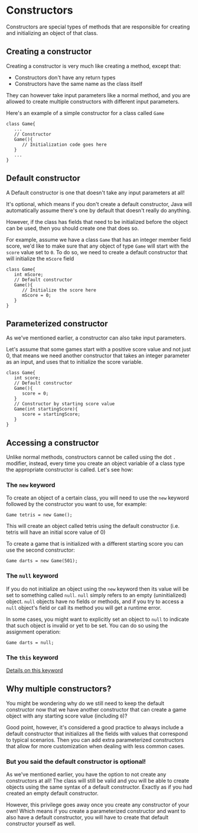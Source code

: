 # Constructors

Constructors are special types of methods that are responsible for creating and initializing an object of that class.
## Creating a constructor

Creating a constructor is very much like creating a method, except that:

   - Constructors don't have any return types
   - Constructors have the same name as the class itself

They can however take input parameters like a normal method, and you are allowed to create multiple constructors with different input parameters.

Here's an example of a simple constructor for a class called `Game`
```
class Game{
   ...
   // Constructor
   Game(){
      // Initialization code goes here
   }
   ...
}
```
## Default constructor

A Default constructor is one that doesn't take any input parameters at all!

It's optional, which means if you don't create a default constructor, Java will automatically assume there's one by default that doesn't really do anything.

However, if the class has fields that need to be initialized before the object can be used, then you should create one that does so.

For example, assume we have a class `Game` that has an integer member field score, we'd like to make sure that any object of type `Game` will start with the `score` value set to `0`. To do so, we need to create a default constructor that will initialize the `mScore` field
```
class Game{
   int mScore;
   // Default constructor
   Game(){
      // Initialize the score here
      mScore = 0;
   }
}
```
## Parameterized constructor

As we've mentioned earlier, a constructor can also take input parameters.

Let's assume that some games start with a positive score value and not just 0, that means we need another constructor that takes an integer parameter as an input, and uses that to initialize the score variable.
```
class Game{
   int score;
   // Default constructor
   Game(){
      score = 0;
   }
   // Constructor by starting score value
   Game(int startingScore){
      score = startingScore;
   }
}
```
## Accessing a constructor

Unlike normal methods, constructors cannot be called using the dot `.` modifier, instead, every time you create an object variable of a class type the appropriate constructor is called. Let's see how:
### The `new` keyword

To create an object of a certain class, you will need to use the `new` keyword followed by the constructor you want to use, for example:

`Game tetris = new Game();`

This will create an object called tetris using the default constructor (i.e. tetris will have an initial score value of 0)

To create a game that is initialized with a different starting score you can use the second constructor:

`Game darts = new Game(501);`

### The `null` keyword

If you do not initialize an object using the `new` keyword then its value will be set to something called `null`. `null` simply refers to an empty (uninitialized) object. `null` objects have no fields or methods, and if you try to access a `null` object's field or call its method you will get a runtime error.

In some cases, you might want to explicitly set an object to `null` to indicate that such object is invalid or yet to be set. You can do so using the assignment operation:

`Game darts = null;`

### The `this` keyword

[Details on this keyword](https://www.javatpoint.com/this-keyword)

## Why multiple constructors?

You might be wondering why do we still need to keep the default constructor now that we have another constructor that can create a game object with any starting score value (including `0`)?

Good point, however, it's considered a good practice to always include a default constructor that initializes all the fields with values that correspond to typical scenarios. Then you can add extra parameterized constructors that allow for more customization when dealing with less common cases.
### But you said the default constructor is optional!

As we've mentioned earlier, you have the option to not create any constructors at all! The class will still be valid and you will be able to create objects using the same syntax of a default constructor. Exactly as if you had created an empty default constructor.

However, this privilege goes away once you create any constructor of your own! Which means if you create a parameterized constructor and want to also have a default constructor, you will have to create that default constructor yourself as well.
